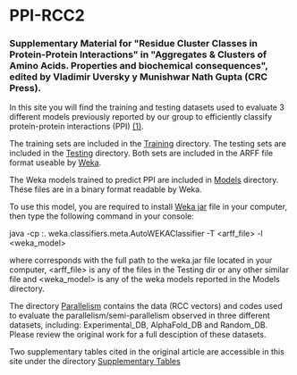 # PPI-RCC2
<h3>Supplementary Material for "Residue Cluster Classes in Protein-Protein Interactions" in "Aggregates &amp; Clusters of Amino Acids. Properties and biochemical consequences", edited by Vladimir Uversky y Munishwar Nath Gupta (CRC Press).</h3>

In this site you will find the training and testing datasets used to evaluate 3 different models previously reported by our group to efficiently classify protein-protein interactions (PPI) <a href="https://pubmed.ncbi.nlm.nih.gov/32640745/">(1)</a>.

The training sets are included in the <a href="https://github.com/gdelrioifc/PPI-RCC2/tree/main/Training">Training</a> directory. The testing sets are included in the <a href="https://github.com/gdelrioifc/PPI-RCC2/tree/main/Testing">Testing</a> directory. Both sets are included in the ARFF file format useable by <a href="https://ml.cms.waikato.ac.nz/weka/">Weka</a>.

The Weka models trained to predict PPI are included in <a href="https://github.com/gdelrioifc/PPI-RCC2/tree/main/Models">Models</a> directory. These files are in a binary format readable by Weka.

To use this model, you are required to install <a href="https://waikato.github.io/weka-wiki/downloading_weka/">Weka jar</a> file in your computer, then type the following command in your console:

java -cp <weka-jar>:. weka.classifiers.meta.AutoWEKAClassifier -T <arff_file> -l <weka_model>

where <weka-jar> corresponds with the full path to the weka.jar file located in your computer, <arff_file> is any of the files in the Testing dir or any other similar file and <weka_model> is any of the weka models reported in the Models directory.

The directory <a href="https://github.com/gdelrioifc/PPI-RCC2/tree/main/Parallelism">Parallelism</a> contains the data (RCC vectors) and codes used to evaluate the parallelism/semi-parallelism observed in three different datasets, including: Experimental_DB, AlphaFold_DB and Random_DB. Please review the original work for a full desciption of these datasets.

Two supplementary tables cited in the original article are accessible in this site under the directory <a href="https://github.com/gdelrioifc/PPI-RCC2/tree/main/SupplementaryTables">Supplementary Tables</a>
